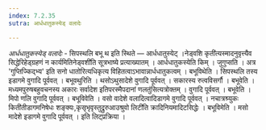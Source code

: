 ```yaml
---
index: 7.2.35
sutra: आर्धधातुकस्येड् वलादेः

---
```

_आर्धधातुकस्येड् वलादेः_ - सिपस्थलि बभू थ इति स्थिते  — आर्धधातुस्येट् ।नेड्वशि कृती॑त्यस्मादनुवृत्त्यैव सिद्धेरिहेड्ग्रहणं न कार्यमितिनेड्वशी॑ति सूत्रभाष्ये प्रत्याख्यातम् । आर्धधातुकस्येति किम्  । जुगुप्सति । अत्र 'गुप्तिज्किद्भ्य' इति सनो धातोरित्यधिकृत्य विहितत्वाऽभावान्नार्धधातुकत्वम् । बभूविथेति । सिपस्थलि तस्य इडागमे वुगादि पूर्ववत् । बभूवथुरिति । थसोऽथुसादेशे वुगादि पूर्ववत् । सकारस्य रुत्वविसर्गौ । बभूवेति । मध्यमपुरुषबहुवचनस्य अकारः सर्वादेश इतिपरस्मैपदानां णलतु॑सित्यत्रोक्तम् । वुगादि पूर्ववत् । बभूवेति । मिपो णलि वुगादि पूर्ववत् । बभूविवेति । वसो वादेशे वलादित्वादिडागमे वुगादि पूर्ववत् । नचात्रश्र्युकः किती॑तीडागमनिषेधः शङ्क्यः,कृसृभृवृस्तुद्रुरुआउश्रुवो लिटी॑ति क्रादिनियमादिटसिद्धेः । बभूविमेति । मसो मादेशे इडागमे वुगादि पूर्ववत् । इति लिट्प्रक्रिया ।
